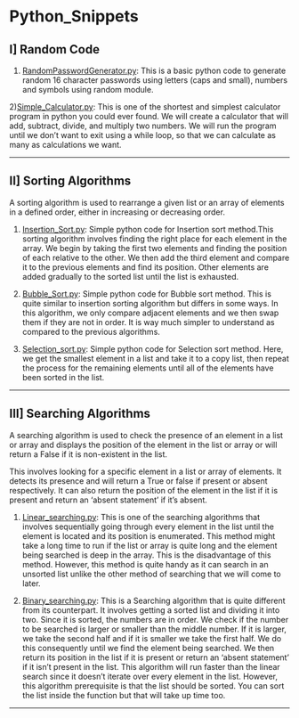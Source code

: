 # Python_Snippets

## I] Random Code

1) [RandomPasswordGenerator.py](RandomPasswordGenerator.py): This is a basic python code to generate random 16 character passwords using letters (caps and small), numbers and symbols using random module.

2)[Simple_Calculator.py](Simple_Calculator.py): This is one of the shortest and simplest calculator program in python you could ever found. We will create a calculator that will add, subtract, divide, and multiply two numbers. We will run the program until we don’t want to exit using a while loop, so that we can calculate as many as calculations we want.

**************************************************************************************************************************************************

## II] Sorting Algorithms
A sorting algorithm is used to rearrange a given list or an array of elements in a defined order, either in increasing or decreasing order.

1) [Insertion_Sort.py](RandomPasswordGenerator.py): Simple python code for Insertion sort method.This sorting algorithm involves finding the right place for each element in the array. We begin by taking the first two elements and finding the position of each relative to the other. We then add the third element and compare it to the previous elements and find its position. Other elements are added gradually to the sorted list until the list is exhausted.

2) [Bubble_Sort.py](Bubble_Sort.py): Simple python code for Bubble sort method. This is quite similar to insertion sorting algorithm but differs in some ways. In this algorithm, we only compare adjacent elements and we then swap them if they are not in order. It is way much simpler to understand as compared to the previous algorithms.

3) [Selection_sort.py](Selection_sort.py): Simple python code for Selection sort method. Here, we get the smallest element in a list and take it to a copy list, then repeat the process for the remaining elements until all of the elements have been sorted in the list.

**************************************************************************************************************************************************

## III] Searching Algorithms
A searching algorithm is used to check the presence of an element in a list or array and displays the position of the element in the list or array or will return a False if it is non-existent in the list. 

This involves looking for a specific element in a list or array of elements. It detects its presence and will return a True or false if present or absent respectively. It can also return the position of the element in the list if it is present and return an ‘absent statement’ if it’s absent.

1) [Linear_searching.py](Linear_searching.py): This is one of the searching algorithms that involves sequentially going through every element in the list until the element is located and its position is enumerated. This method might take a long time to run if the list or array is quite long and the element being searched is deep in the array. This is the disadvantage of this method. However, this method is quite handy as it can search in an unsorted list unlike the other method of searching that we will come to later.

2) [Binary_searching.py](Binary_searching.py): This is a Searching algorithm that is quite different from its counterpart. It involves getting a sorted list and dividing it into two. Since it is sorted, the numbers are in order. We check if the number to be searched is larger or smaller than the middle number. If it is larger, we take the second half and if it is smaller we take the first half. We do this consequently until we find the element being searched. We then return its position in the list if it is present or return an ‘absent statement’ if it isn’t present in the list.
This algorithm will run faster than the linear search since it doesn’t iterate over every element in the list. However, this algorithm prerequisite is that the list should be sorted. You can sort the list inside the function but that will take up time too.

**************************************************************************************************************************************************